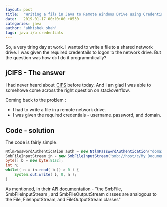 ```yaml
---
layout: post
title:  "Writing a file in Java to Remote Windows Drive using Credentials"
date:   2019-01-17 00:00:00 +0530
categories: java
author: "abhishek shah"
tags: java i/o credentials
---
```


So, a very tiring day at work. I wanted to write a file to a shared network drive. I was given the required credentails to logon to the network drive.
But the question was how do I do it programmtically? 

## jCIFS - The answer

I had never heard about [jCIFS](https://www.jcifs.org/) before today. And I am glad I was able to somehowe come across the right question on stackoverflow.

Coming back to the problem :
* I had to write a file in a remote network drive.
* I was given the required credentials - username, password, and domain.

## Code - solution

The code is fairly simple.

```java 
NtlmPasswordAuthentication auth = new NtlmPasswordAuthentication("domain", "username", "password");
SmbFileInputStream in = new SmbFileInputStream("smb://host/c/My Documents/somefile.txt", auth);
byte[] b = new byte[8192];
int n;
while(( n = in.read( b )) > 0 ) {
    System.out.write( b, 0, n );
}
``` 

As mentioned, in their [API documentation](https://www.jcifs.org/src/docs/api/) -
"the SmbFile, SmbFileInputStream , and SmbFileOutputStream classes are analogous to the File, FileInputStream, and FileOutputStream classes"



